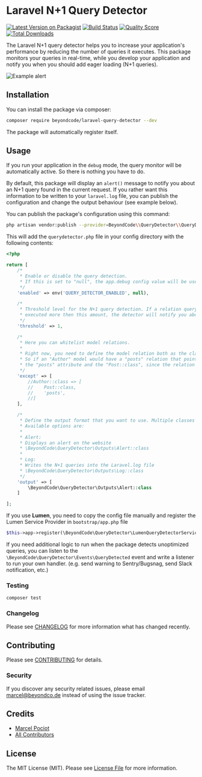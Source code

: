 # Laravel N+1 Query Detector

[![Latest Version on Packagist](https://img.shields.io/packagist/v/beyondcode/laravel-query-detector.svg?style=flat-square)](https://packagist.org/packages/beyondcode/laravel-query-detector)
[![Build Status](https://img.shields.io/travis/beyondcode/laravel-query-detector/master.svg?style=flat-square)](https://travis-ci.org/beyondcode/laravel-query-detector)
[![Quality Score](https://img.shields.io/scrutinizer/g/beyondcode/laravel-query-detector.svg?style=flat-square)](https://scrutinizer-ci.com/g/beyondcode/laravel-query-detector)
[![Total Downloads](https://img.shields.io/packagist/dt/beyondcode/laravel-query-detector.svg?style=flat-square)](https://packagist.org/packages/beyondcode/laravel-query-detector)

The Laravel N+1 query detector helps you to increase your application's performance by reducing the number of queries it executes. This package monitors your queries in real-time, while you develop your application and notify you when you should add eager loading (N+1 queries).

![Example alert](https://beyondco.de/github/n+1/alert.png)

## Installation

You can install the package via composer:

```bash
composer require beyondcode/laravel-query-detector --dev
```

The package will automatically register itself.

## Usage

If you run your application in the `debug` mode, the query monitor will be automatically active. So there is nothing you have to do.

By default, this package will display an `alert()` message to notify you about an N+1 query found in the current request. If you rather want this information to be written to your `laravel.log` file, you can publish the configuration and change the output behaviour (see example below).

You can publish the package's configuration using this command:

```bash
php artisan vendor:publish --provider=BeyondCode\\QueryDetector\\QueryDetectorServiceProvider
```

This will add the `querydetector.php` file in your config directory with the following contents:

```php
<?php

return [
    /*
     * Enable or disable the query detection.
     * If this is set to "null", the app.debug config value will be used.
     */
    'enabled' => env('QUERY_DETECTOR_ENABLED', null),

    /*
     * Threshold level for the N+1 query detection. If a relation query will be
     * executed more then this amount, the detector will notify you about it.
     */
    'threshold' => 1,

    /*
     * Here you can whitelist model relations.
     *
     * Right now, you need to define the model relation both as the class name and the attribute name on the model.
     * So if an "Author" model would have a "posts" relation that points to a "Post" class, you need to add both
     * the "posts" attribute and the "Post::class", since the relation can get resolved in multiple ways.
     */
    'except' => [
        //Author::class => [
        //    Post::class,
        //    'posts',
        //]
    ],

    /*
     * Define the output format that you want to use. Multiple classes are supported
     * Available options are:
     *
     * Alert:
     * Displays an alert on the website
     * \BeyondCode\QueryDetector\Outputs\Alert::class
     *
     * Log:
     * Writes the N+1 queries into the Laravel.log file
     * \BeyondCode\QueryDetector\Outputs\Log::class
     */
    'output' => [
        \BeyondCode\QueryDetector\Outputs\Alert::class
    ]

];
```

If you use **Lumen**, you need to copy the config file manually and register the Lumen Service Provider in `bootstrap/app.php` file

```php
$this->app->register(\BeyondCode\QueryDetector\LumenQueryDetectorServiceProvider::class);
```

If you need additional logic to run when the package detects unoptimized queries, you can listen to the `\BeyondCode\QueryDetector\Events\QueryDetected` event and write a listener to run your own handler. (e.g. send warning to Sentry/Bugsnag, send Slack notification, etc.)

### Testing

``` bash
composer test
```

### Changelog

Please see [CHANGELOG](CHANGELOG.md) for more information what has changed recently.

## Contributing

Please see [CONTRIBUTING](CONTRIBUTING.md) for details.

### Security

If you discover any security related issues, please email marcel@beyondco.de instead of using the issue tracker.

## Credits

- [Marcel Pociot](https://github.com/mpociot)
- [All Contributors](../../contributors)

## License

The MIT License (MIT). Please see [License File](LICENSE.md) for more information.
